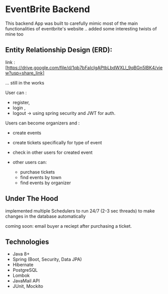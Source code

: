# EventBrite Backend

This backend App was built to carefully mimic most of the main functionalities of eventbrite's website .. added some interesting twists of mine too

## Entity Relationship Design (ERD):

link : [https://drive.google.com/file/d/1qb7bFaIcIgAPtbLbdWXLl_9qBGn5lBK4/view?usp=share_link]

... still in the works

User can :

- register,
- login ,
- logout -> using spring security and JWT for auth.

Users can become organizers and :

- create events
- create tickets specifically for type of event
- check in other users for created event

- other users can:
  - purchase tickets
  - find events by town
  - find events by organizer

## Under The Hood

implemented multiple Schedulers to run 24/7 (2-3 sec threads) to make changes in the database automatically

coming soon: email buyer a reciept after purchasing a ticket.

## Technologies

- Java 8+
- Spring (Boot, Security, Data JPA)
- Hibernate
- PostgreSQL
- Lombok
- JavaMail API
- JUnit, Mockito
